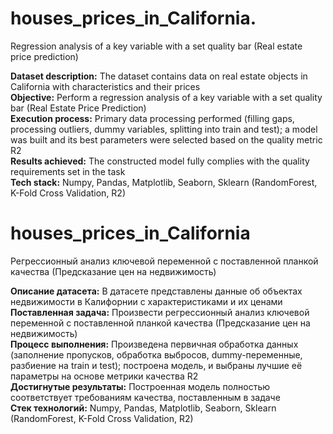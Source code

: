 # houses_prices_in_California. 
Regression analysis of a key variable with a set quality bar (Real estate price prediction)  

**Dataset description:** The dataset contains data on real estate objects in California with characteristics and their prices  
**Objective:** Perform a regression analysis of a key variable with a set quality bar (Real Estate Price Prediction)   
**Execution process:** Primary data processing performed (filling gaps, processing outliers, dummy variables, splitting into train and test); a model was built and its best parameters were selected based on the quality metric R2  
**Results achieved:** The constructed model fully complies with the quality requirements set in the task  
**Tech stack:** Numpy, Pandas, Matplotlib, Seaborn, Sklearn (RandomForest, K-Fold Cross Validation, R2)  

# houses_prices_in_California
Регрессионный анализ ключевой переменной с поставленной планкой качества (Предсказание цен на недвижимость)

**Описание датасета:** В датасете представлены данные об объектах недвижимости в Калифорнии с характеристиками и их ценами  
**Поставленная задача:** Произвести регрессионный анализ ключевой переменной с поставленной планкой качества (Предсказание цен на недвижимость)  
**Процесс выполнения:** Произведена первичная обработка данных (заполнение пропусков, обработка выбросов, dummy-переменные, разбиение на train и test); построена модель, и выбраны лучшие её параметры на основе метрики качества R2  
**Достигнутые результаты:** Построенная модель полностью соответствует требованиям качества, поставленным в задаче  
**Стек технологий:** Numpy, Pandas, Matplotlib, Seaborn, Sklearn (RandomForest, K-Fold Cross Validation, R2)
